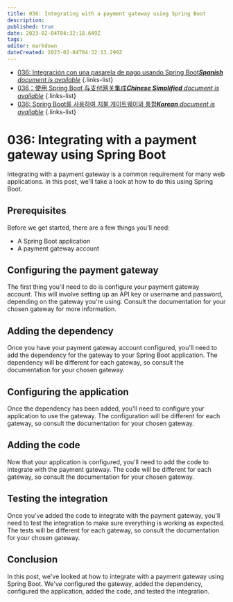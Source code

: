 ```yaml
---
title: 036: Integrating with a payment gateway using Spring Boot
description: 
published: true
date: 2023-02-04T04:32:18.649Z
tags: 
editor: markdown
dateCreated: 2023-02-04T04:32:13.299Z
---
```


- [036: Integración con una pasarela de pago usando Spring Boot***Spanish** document is available*](/es/Knowledge-base/Spring-Boot/Learning/036-integrating-with-a-payment-gateway-using-spring-boot)
{.links-list}
- [036：使用 Spring Boot 与支付网关集成***Chinese Simplified** document is available*](/zh/Knowledge-base/Spring-Boot/Learning/036-integrating-with-a-payment-gateway-using-spring-boot)
{.links-list}
- [036: Spring Boot를 사용하여 지불 게이트웨이와 통합***Korean** document is available*](/ko/Knowledge-base/Spring-Boot/Learning/036-integrating-with-a-payment-gateway-using-spring-boot)
{.links-list}


# 036: Integrating with a payment gateway using Spring Boot

Integrating with a payment gateway is a common requirement for many web applications. In this post, we'll take a look at how to do this using Spring Boot.

## Prerequisites

Before we get started, there are a few things you'll need:

- A Spring Boot application
- A payment gateway account

## Configuring the payment gateway

The first thing you'll need to do is configure your payment gateway account. This will involve setting up an API key or username and password, depending on the gateway you're using. Consult the documentation for your chosen gateway for more information.

## Adding the dependency

Once you have your payment gateway account configured, you'll need to add the dependency for the gateway to your Spring Boot application. The dependency will be different for each gateway, so consult the documentation for your chosen gateway.

## Configuring the application

Once the dependency has been added, you'll need to configure your application to use the gateway. The configuration will be different for each gateway, so consult the documentation for your chosen gateway.

## Adding the code

Now that your application is configured, you'll need to add the code to integrate with the payment gateway. The code will be different for each gateway, so consult the documentation for your chosen gateway.

## Testing the integration

Once you've added the code to integrate with the payment gateway, you'll need to test the integration to make sure everything is working as expected. The tests will be different for each gateway, so consult the documentation for your chosen gateway.

## Conclusion

In this post, we've looked at how to integrate with a payment gateway using Spring Boot. We've configured the gateway, added the dependency, configured the application, added the code, and tested the integration.